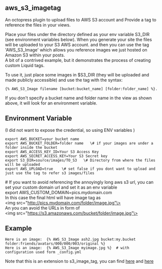 aws_s3_imagetag
--------------------    

An octopress plugin to upload files to AWS S3 account and Provide a tag to reference the files in your views.

Place your files under the directory defined as your env variable S3_DIR (see environment variables below). 
When you generate your site the files will be uploaded to your S3 AWS account. and then you can use the 
tag 'AWS_S3_Image' which allows you reference images we just hosted on Amazon S3 within your posts.   
A bit of a contrived example, but it demonstrates the process of creating custom Liquid tags.   

To use it, just place some images in $S3_DIR (they will be uploaded and made publicly accessible) and use 
the tag with the syntax:    
    
    {% AWS_S3_Image filename [bucket:bucket_name] [folder:folder_name] %}.

If you don't specify a bucket name and folder name in the view as shown above, it will look for an environment variable.


Environment Variable     
--------------------    
(I did not want to expose the credential, so using ENV variables )    

    export AWS_BUCKET=your bucket name     
    export AWS_BUCKET_FOLDER=folder name   \# if your images are under a folder inside the bucket        
    export AWS_ACCESS_KEY_ID=Your S3 Access Key     
    export AWS_SECRET_ACCESS_KEY=Your S3 Secret key     
    export S3_DIR=source/images/TO_S3   \# Directory from where the files will be uploaded     
    export AWS_UPLOAD=true    \# set false if you dont want to upload and just use the tag to refer s3 images/files    
    
\# If you want to avoid referencing the annoyingly long aws s3 url, you can set your custom domain url 
and set it as an env variable     
    export AWS_CUSTOM_DOMAIN=pics.mydomain.com     
In this case the final html will have image tag as   
	\<img src="http://pics.mydomain.com/folder/image.jpg"\>   
An you can avoid the URLs in form of   
	\<img src="https://s3.amazonaws.com/bucket/folder/image.jpg"\>  
	

Example
-------
    Here is an image:  {% AWS_S3_Image ash2.jpg bucket:my.bucket folder:friends/avatars/000/000/003/original %}  
    Here is an image:  {% AWS_S3_Image myimage.jpg %}  # with configuration used form _config.yml    
    
Note that this is an extension to s3_image_tag, you can find [here](https://github.com/TheAshwanik/s3_image_tag)
and [here](https://github.com/jmartin2683/s3_image_tag)    

